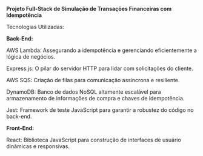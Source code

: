 **Projeto Full-Stack de Simulação de Transações Financeiras com Idempotência**

Tecnologias Utilizadas:


**Back-End:**

AWS Lambda: Assegurando a idempotência e gerenciando eficientemente a lógica de negócios.

Express.js: O pilar do servidor HTTP para lidar com solicitações do cliente.

AWS SQS: Criação de filas para comunicação assíncrona e resiliente.

DynamoDB: Banco de dados NoSQL altamente escalável para armazenamento de informações de compra e chaves de idempotência.

Jest: Framework de teste JavaScript para garantir a robustez do código no back-end.


**Front-End:**

React: Biblioteca JavaScript para construção de interfaces de usuário dinâmicas e responsivas.
